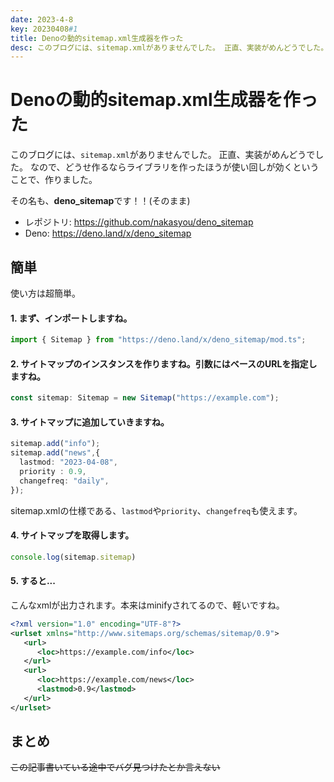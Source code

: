 ```yaml
---
date: 2023-4-8
key: 20230408#1
title: Denoの動的sitemap.xml生成器を作った
desc: このブログには、sitemap.xmlがありませんでした。 正直、実装がめんどうでした。 なので、どうせ作るならライブラリを作ったほうが使い回しが効くということで、作りました。
---
```

# Denoの動的sitemap.xml生成器を作った
このブログには、`sitemap.xml`がありませんでした。
正直、実装がめんどうでした。
なので、どうせ作るならライブラリを作ったほうが使い回しが効くということで、作りました。

その名も、<b>deno_sitemap</b>です！！(そのまま)
- レポジトリ: https://github.com/nakasyou/deno_sitemap 
- Deno: https://deno.land/x/deno_sitemap
## 簡単
使い方は超簡単。
#### 1. まず、インポートしますね。
```ts
import { Sitemap } from "https://deno.land/x/deno_sitemap/mod.ts";
```
#### 2. サイトマップのインスタンスを作りますね。引数にはベースのURLを指定しますね。
```ts
const sitemap: Sitemap = new Sitemap("https://example.com");
```
#### 3. サイトマップに追加していきますね。
```ts
sitemap.add("info");
sitemap.add("news",{
  lastmod: "2023-04-08",
  priority : 0.9,
  changefreq: "daily",
});
```
sitemap.xmlの仕様である、`lastmod`や`priority`、`changefreq`も使えます。
#### 4. サイトマップを取得します。
```ts
console.log(sitemap.sitemap)
```
#### 5. すると...
こんなxmlが出力されます。本来はminifyされてるので、軽いですね。
```xml
<?xml version="1.0" encoding="UTF-8"?>
<urlset xmlns="http://www.sitemaps.org/schemas/sitemap/0.9">
   <url>
      <loc>https://example.com/info</loc>
   </url>
   <url>
      <loc>https://example.com/news</loc>
      <lastmod>0.9</lastmod>
   </url>
</urlset>
```
## まとめ
~~この記事書いている途中でバグ見つけたとか言えない~~

